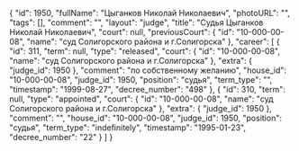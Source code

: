 {
    "id": 1950,
    "fullName": "Цыганков Николай Николаевич",
    "photoURL": "",
    "tags": [],
    "comment": "",
    "layout": "judge",
    "title": "Судья Цыганков Николай Николаевич",
    "court": null,
    "previousCourt": {
        "id": "10-000-00-08",
        "name": "суд Солигорского района и г.Солигорска"
    },
    "career": [
        {
            "id": 311,
            "term": null,
            "type": "released",
            "court": {
                "id": "10-000-00-08",
                "name": "суд Солигорского района и г.Солигорска"
            },
            "extra": {
                "judge_id": 1950
            },
            "comment": "по собственному желанию",
            "house_id": "10-000-00-08",
            "judge_id": 1950,
            "position": "судья",
            "term_type": "",
            "timestamp": "1999-08-27",
            "decree_number": "498"
        },
        {
            "id": 310,
            "term": null,
            "type": "appointed",
            "court": {
                "id": "10-000-00-08",
                "name": "суд Солигорского района и г.Солигорска"
            },
            "extra": {
                "judge_id": 1950
            },
            "comment": "",
            "house_id": "10-000-00-08",
            "judge_id": 1950,
            "position": "судья",
            "term_type": "indefinitely",
            "timestamp": "1995-01-23",
            "decree_number": "22"
        }
    ]
}